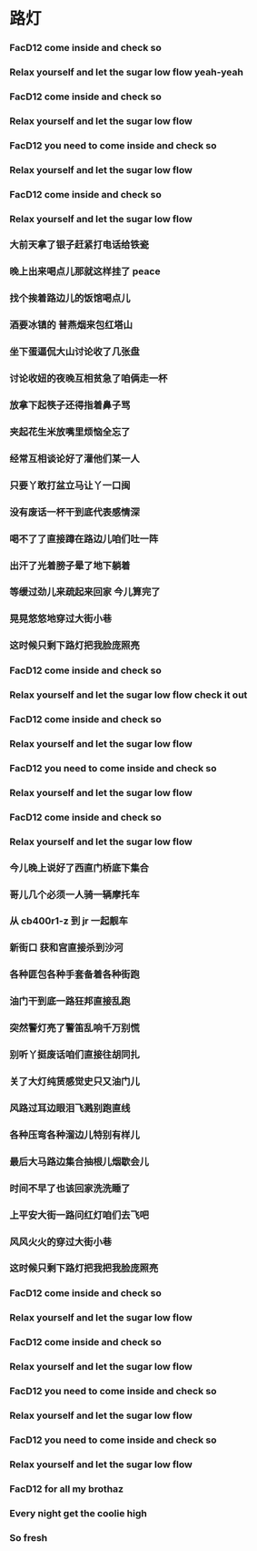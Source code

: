 # 路灯

### FacD12 come inside and check so
### Relax yourself and let the sugar low flow yeah-yeah
### FacD12 come inside and check so
### Relax yourself and let the sugar low flow

### FacD12 you need to come inside and check so
### Relax yourself and let the sugar low flow
### FacD12 come inside and check so
### Relax yourself and let the sugar low flow

### 大前天拿了银子赶紧打电话给铁瓷
### 晚上出来喝点儿那就这样挂了 peace
### 找个挨着路边儿的饭馆喝点儿
### 酒要冰镇的 普燕烟来包红塔山

### 坐下蛋逼侃大山讨论收了几张盘
### 讨论收妞的夜晚互相贫急了咱俩走一杯
### 放拿下起筷子还得指着鼻子骂
### 夹起花生米放嘴里烦恼全忘了
### 经常互相谈论好了灌他们某一人
### 只要丫敢打盆立马让丫一口闽
### 没有废话一杯干到底代表感情深
### 喝不了了直接蹲在路边儿咱们吐一阵
### 出汗了光着膀子晕了地下躺着
### 等缓过劲儿来疏起来回家 今儿算完了
### 晃晃悠悠地穿过大街小巷
### 这时候只剩下路灯把我脸庞照亮

### FacD12 come inside and check so
### Relax yourself and let the sugar low flow check it out
### FacD12 come inside and check so
### Relax yourself and let the sugar low flow

### FacD12 you need to come inside and check so
### Relax yourself and let the sugar low flow
### FacD12 come inside and check so
### Relax yourself and let the sugar low flow

### 今儿晚上说好了西直门桥底下集合
### 哥儿几个必须一人骑一辆摩托车
### 从 cb400r1-z 到 jr 一起靓车
### 新街口 获和宫直接杀到沙河
### 各种匪包各种手套备着各种街跑
### 油门干到底一路狂邦直接乱跑
### 突然警灯亮了警笛乱响千万别慌
### 别听丫挺废话咱们直接往胡同扎
### 关了大灯纯赁感觉史只又油门儿
### 风路过耳边眼泪飞溅别跑直线
### 各种压弯各种溜边儿特别有样儿
### 最后大马路边集合抽根儿烟歇会儿
### 时间不早了也该回家洗洗睡了
### 上平安大街一路问红灯咱们去飞吧
### 风风火火的穿过大街小巷
### 这时候只剩下路灯把我把我脸庞照亮

### FacD12 come inside and check so
### Relax yourself and let the sugar low flow
### FacD12 come inside and check so

### Relax yourself and let the sugar low flow

### FacD12 you need to come inside and check so
### Relax yourself and let the sugar low flow
### FacD12 you need to come inside and check so
### Relax yourself and let the sugar low flow

### FacD12 for all my brothaz
### Every night get the coolie high
### So fresh
